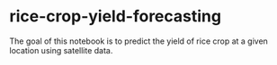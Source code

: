 # rice-crop-yield-forecasting
The goal of this notebook is to predict the yield of rice crop at a given location using satellite data. 
